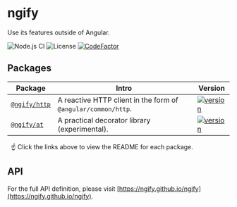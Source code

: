 # ngify

Use its features outside of Angular.

![Node.js CI](https://github.com/ngify/ngify/workflows/Node.js%20CI/badge.svg)
![License](https://img.shields.io/badge/License-MIT-blue.svg)
[![CodeFactor](https://www.codefactor.io/repository/github/ngify/ngify/badge)](https://www.codefactor.io/repository/github/ngify/ngify)

## Packages

| Package                                                                 | Intro                                                         | Version                                                                                                      |
| ----------------------------------------------------------------------- | ------------------------------------------------------------- | ------------------------------------------------------------------------------------------------------------ |
| [`@ngify/http`](https://github.com/ngify/ngify/tree/main/packages/http) | A reactive HTTP client in the form of `@angular/common/http`. | [![version](https://img.shields.io/npm/v/@ngify/http/latest.svg)](https://www.npmjs.com/package/@ngify/http) |
| [`@ngify/at`](https://github.com/ngify/ngify/tree/main/packages/at)     | A practical decorator library (experimental).                 | [![version](https://img.shields.io/npm/v/@ngify/at/latest.svg)](https://www.npmjs.com/package/@ngify/at)     |

&nbsp; ☝️ Click the links above to view the README for each package.

## API

For the full API definition, please visit [https://ngify.github.io/ngify](https://ngify.github.io/ngify).
